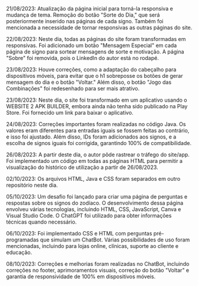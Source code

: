 21/08/2023: Atualização da página inicial para torná-la responsiva e mudança de tema. Remoção do botão "Sorte do Dia," que será posteriormente inserido nas páginas de cada signo. Também foi mencionada a necessidade de tornar responsivas as outras páginas do site.

22/08/2023: Neste dia, todas as páginas do site foram transformadas em responsivas. Foi adicionado um botão "Mensagem Especial" em cada página de signo para sortear mensagens de sorte e motivação. A página "Sobre" foi removida, pois o LinkedIn do autor está no rodapé.

23/08/2023: Houve correções, como a adaptação do cabeçalho para dispositivos móveis, para evitar que o h1 sobreposse os botões de gerar mensagem do dia e o botão "Voltar." Além disso, o botão "Jogo das Combinações" foi redesenhado para ser mais atrativo.

23/08/2023: Neste dia, o site foi transformado em um aplicativo usando o WEBSITE 2 APK BUILDER, embora ainda não tenha sido publicado na Play Store. Foi fornecido um link para baixar o aplicativo.

24/08/2023: Correções importantes foram realizadas no código Java. Os valores eram diferentes para entradas iguais se fossem feitas ao contrário, e isso foi ajustado. Além disso, IDs foram adicionados aos signos, e a escolha de signos iguais foi corrigida, garantindo 100% de compatibilidade.

26/08/2023: A partir deste dia, o autor pôde rastrear o tráfego do site/app. Foi implementado um código em todas as páginas HTML para permitir a visualização do histórico de utilização a partir de 26/08/2023.

02/10/2023: Os arquivos HTML, Java e CSS foram separados em outro repositório neste dia.

05/10/2023: Um desafio foi lançado para criar uma página de perguntas e respostas sobre os signos do zodíaco. O desenvolvimento dessa página envolveu várias tecnologias, incluindo HTML, CSS, JavaScript, Canva e Visual Studio Code. O ChatGPT foi utilizado para obter informações técnicas quando necessário.

06/10/2023: Foi implementado CSS e HTML com perguntas pré-programadas que simulam um ChatBot. Várias possibilidades de uso foram mencionadas, incluindo para lojas online, clínicas, suporte ao cliente e educação.

08/10/2023: Correções e melhorias foram realizadas no ChatBot, incluindo correções no footer, aprimoramentos visuais, correção do botão "Voltar" e garantia de responsividade de 100% em dispositivos móveis.
